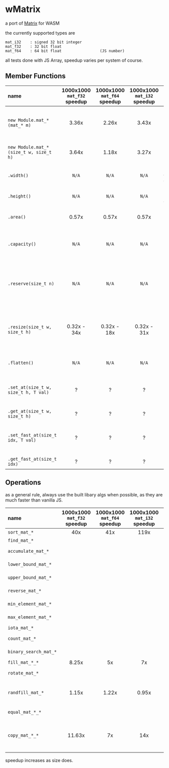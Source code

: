 # wMatrix
a port of [Matrix](https://github.com/EntireTwix/Matrix) for WASM

the currently supported types are 
```
mat_i32    : signed 32 bit integer
mat_f32    : 32 bit float
mat_f64    : 64 bit float                 (JS number)
```

all tests done with JS Array, speedup varies per system of course.
## Member Functions
| name                                   | 1000x1000 `mat_f32` speedup | 1000x1000 `mat_f64` speedup | 1000x1000 `mat_i32` speedup | description                                                                |
| :------------------------------------- | :-------------------------: | :-------------------------: | :-------------------------: | -------------------------------------------------------------------------- |
| `new Module.mat_*(mat_* m)`            |            3.36x            |            2.26x            |            3.43x            | Constructs a new Matrix from an existing one                               |
| `new Module.mat_*(size_t w, size_t h)` |            3.64x            |            1.18x            |            3.27x            | Constructs a new Matrix of `w * h`                                         |
| `.width()`                             |            `N/A`            |            `N/A`            |            `N/A`            | Returns the `width` of the matrix                                          |
| `.height()`                            |            `N/A`            |            `N/A`            |            `N/A`            | Returns the `height` of the matrix                                         |
| `.area()`                              |            0.57x            |            0.57x            |            0.57x            | Returns the `area` of the matrix                                           |
| `.capacity()`                          |            `N/A`            |            `N/A`            |            `N/A`            | Returns the current number of elements allocated                           |
| `.reserve(size_t n)`                   |            `N/A`            |            `N/A`            |            `N/A`            | Explicitly reserves `n` elements in memory if larger then current capacity |
| `.resize(size_t w, size_t h)`          |         0.32x - 34x         |         0.32x - 18x         |         0.32x - 31x         | Resizes the array to a new size, reserves more memory if nessasary         |
| `.flatten()`                           |            `N/A`            |            `N/A`            |            `N/A`            | Flattens a matrix into a 1D vector                                         |
| `.set_at(size_t w, size_t h, T val)`   |              ?              |              ?              |              ?              | Setting the value of the matrix, indexed as a 2D array                     |
| `.get_at(size_t w, size_t h)`          |              ?              |              ?              |              ?              | Indexing as a 2D array                                                     |
| `.set_fast_at(size_t idx, T val)`      |              ?              |              ?              |              ?              | Setting the value of the matrix, indexed as a 1D array                     |
| `.get_fast_at(size_t idx)`             |              ?              |              ?              |              ?              | Indexing as a 1D array                                                     |
 
 
## Operations
as a general rule, always use the built libary algs when possible, as they are much faster than vanilla JS.

| name                  | 1000x1000 `mat_f32` speedup | 1000x1000 `mat_f64` speedup | 1000x1000 `mat_i32` speedup | description                                                                |
| :-------------------- | :-------------------------: | :-------------------------: | :-------------------------: | -------------------------------------------------------------------------- |
| `sort_mat_*`          |             40x             |             41x             |            119x             | `std::sort` wrapper                                                        |
| `find_mat_*`          |                             |                             |                             | `std::find` wrapper                                                        |
| `accumulate_mat_*`    |                             |                             |                             | `std::accumulate` wrapper                                                  |
| `lower_bound_mat_*`   |                             |                             |                             | `std::lower_bound` wrapper                                                 |
| `upper_bound_mat_*`   |                             |                             |                             | `std::upper_bound` wrapper                                                 |
| `reverse_mat_*`       |                             |                             |                             | `std::reverse` wrapper                                                     |
| `min_element_mat_*`   |                             |                             |                             | `std::min_element` wrapper                                                 |
| `max_element_mat_*`   |                             |                             |                             | `std::max_element` wrapper                                                 |
| `iota_mat_*`          |                             |                             |                             | `std::iota` wrapper                                                        |
| `count_mat_*`         |                             |                             |                             | `std::count` wrapper                                                       |
| `binary_search_mat_*` |                             |                             |                             | `std::binary_search` wrapper                                               |
| `fill_mat_*_*`        |            8.25x            |             5x              |             7x              | `std::fill` wrapper                                                        |
| `rotate_mat_*`        |                             |                             |                             | `std::rotate` wrapper                                                      |
| `randfill_mat_*`      |            1.15x            |            1.22x            |            0.95x            | Fills a matrix with a random value between `min` and `max`                 |
| `equal_mat_*_*`       |                             |                             |                             | `std::equal` wrapper                                                       |
| `copy_mat_*_*`        |           11.63x            |             7x              |             14x             | Copies the contents of one matrix to another, without modifying dimensions |

speedup increases as size does.
